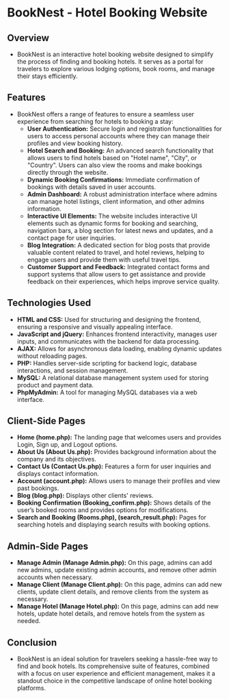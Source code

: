 # BookNest - Hotel Booking Website

## Overview

- BookNest is an interactive hotel booking website designed to simplify the process of finding and booking hotels. It serves as a portal for travelers to explore various lodging options, book rooms, and manage their stays efficiently.

## Features

- BookNest offers a range of features to ensure a seamless user experience from searching for hotels to booking a stay:
  - **User Authentication:** Secure login and registration functionalities for users to access personal accounts where they can manage their profiles and view booking history.
  - **Hotel Search and Booking:** An advanced search functionality that allows users to find hotels based on "Hotel name", "City", or "Country". Users can also view the rooms and make bookings directly through the website.
  - **Dynamic Booking Confirmations:** Immediate confirmation of bookings with details saved in user accounts.
  - **Admin Dashboard:** A robust administration interface where admins can manage hotel listings, client information, and other admins information.
  - **Interactive UI Elements:** The website includes interactive UI elements such as dynamic forms for booking and searching, navigation bars, a blog section for latest news and updates, and a contact page for user inquiries.
  - **Blog Integration:** A dedicated section for blog posts that provide valuable content related to travel, and hotel reviews, helping to engage users and provide them with useful travel tips.
  - **Customer Support and Feedback:** Integrated contact forms and support systems that allow users to get assistance and provide feedback on their experiences, which helps improve service quality.

## Technologies Used

- **HTML and CSS:** Used for structuring and designing the frontend, ensuring a responsive and visually appealing interface.
- **JavaScript and jQuery:** Enhances frontend interactivity, manages user inputs, and communicates with the backend for data processing.
- **AJAX:** Allows for asynchronous data loading, enabling dynamic updates without reloading pages.
- **PHP:** Handles server-side scripting for backend logic, database interactions, and session management.
- **MySQL:** A relational database management system used for storing product and payment data.
- **PhpMyAdmin:** A tool for managing MySQL databases via a web interface.

## Client-Side Pages

- **Home (home.php):** The landing page that welcomes users and provides Login, Sign up, and Logout options.
- **About Us (About Us.php):** Provides background information about the company and its objectives.
- **Contact Us (Contact Us.php):** Features a form for user inquiries and displays contact information.
- **Account (account.php):** Allows users to manage their profiles and view past bookings.
- **Blog (blog.php):** Displays other clients' reviews.
- **Booking Confirmation (Booking_confirm.php):** Shows details of the user’s booked rooms and provides options for modifications.
- **Search and Booking (Rooms.php), (search_result.php):** Pages for searching hotels and displaying search results with booking options.

## Admin-Side Pages

- **Manage Admin (Manage Admin.php):** On this page, admins can add new admins, update existing admin accounts, and remove other admin accounts when necessary.
- **Manage Client (Manage Client.php):** On this page, admins can add new clients, update client details, and remove clients from the system as necessary.
- **Manage Hotel (Manage Hotel.php):** On this page, admins can add new hotels, update hotel details, and remove hotels from the system as needed.

## Conclusion

- BookNest is an ideal solution for travelers seeking a hassle-free way to find and book hotels. Its comprehensive suite of features, combined with a focus on user experience and efficient management, makes it a standout choice in the competitive landscape of online hotel booking platforms.
